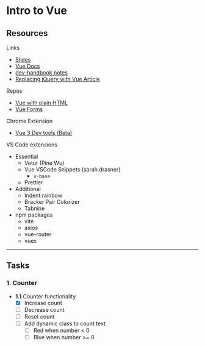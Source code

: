 # Intro to Vue

## Resources

Links
- [Slides](https://slides.com/pranay_teja/intro-to-vue)
- [Vue Docs](https://v3.vuejs.org/guide/introduction.html)
- [dev-handbook notes](https://dev-handbook.vercel.app/frontend/vue/vue)
- [Replacing jQuery with Vue Article](https://www.smashingmagazine.com/2018/02/jquery-vue-javascript)

Repos
- [Vue with plain HTML](https://github.com/Pranay-Tej/vue-plain-html)
- [Vue Forms](https://github.com/Pranay-Tej/vue-forms)

Chrome Extension
- [Vue 3 Dev tools (Beta)](https://chrome.google.com/webstore/detail/vuejs-devtools/ljjemllljcmogpfapbkkighbhhppjdbg)

VS Code extensions
- Essential
  - Vetur (Pine Wu)
  - Vue VSCode Snippets (sarah.drasner)
    - `v-base`
  - Prettier
- Additional
  - Indent rainbow
  - Bracker Pair Colorizer
  - Tabnine
- npm packages
  - vite
  - axios
  - vue-router
  - vuex

---

## Tasks

### 1. Counter

- **1.1** Counter functionality
  - [X] Increase count
  - [ ] Decrease count
  - [ ] Reset count
  - [ ] Add dynamic class to count text
    - [ ] Red when number < 0
    - [ ] Blue when number >= 0
